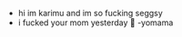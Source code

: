 - hi im karimu and im so fucking seggsy 
- i fucked your mom yesterday :troll:
-yomama
<!---
karimuu/karimuu is a ✨ special ✨ repository because its `README.md` (this file) appears on your GitHub profile.
You can click the Preview link to take a look at your changes.
--->

